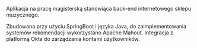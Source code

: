 Aplikacja na pracę magisterską stanowiąca back-end internetowego sklepu muzycznego. 

Zbudowana przy użyciu SpringBoot i języka Java, do zaimplementowania systemów rekomendacji wykorzystano Apache Mahout. Integracja z platformą Okta do zarządzania kontami użytkowników.
